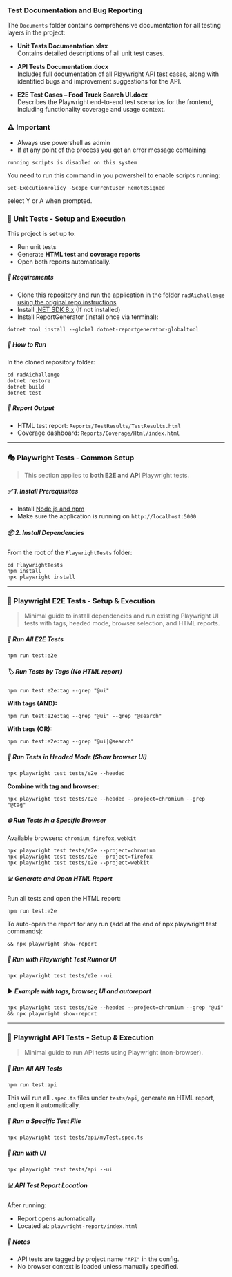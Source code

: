 ### Test Documentation and Bug Reporting

The `Documents` folder contains comprehensive documentation for all testing layers in the project:

- **Unit Tests Documentation.xlsx**  
  Contains detailed descriptions of all unit test cases.

- **API Tests Documentation.docx**  
  Includes full documentation of all Playwright API test cases, along with identified bugs and improvement suggestions for the API.

- **E2E Test Cases – Food Truck Search UI.docx**  
  Describes the Playwright end-to-end test scenarios for the frontend, including functionality coverage and usage context.


### ⚠️ Important
- Always use powershell as admin
- If at any point of the process you get an error message containing
```
running scripts is disabled on this system
```
You need to run this command in you powershell to enable scripts running:
```
Set-ExecutionPolicy -Scope CurrentUser RemoteSigned
```
select Y or A when prompted.
### 🧪 Unit Tests - Setup and Execution

This project is set up to:

- Run unit tests
- Generate **HTML test** and **coverage reports**
- Open both reports automatically.

##### 🔧 Requirements
- Clone this repository and run the application in the folder `radAichallenge` [using the original repo instructions](https://github.com/radaisystems/food-trucks-challenge)
- Install [.NET SDK 8.x](https://dotnet.microsoft.com/en-us/download/dotnet/8.0) (If not installed)
- Install ReportGenerator (install once via terminal):

```
dotnet tool install --global dotnet-reportgenerator-globaltool
```

##### 🚀 How to Run
In the cloned repository folder:

```
cd radAichallenge
dotnet restore
dotnet build
dotnet test
```

##### 📂 Report Output

- HTML test report: `Reports/TestResults/TestResults.html`
- Coverage dashboard: `Reports/Coverage/Html/index.html`

---

### 🎭 Playwright Tests - Common Setup

> This section applies to **both E2E and API** Playwright tests.

##### ✅ 1. Install Prerequisites

- Install [Node.js and npm](https://nodejs.org)
- Make sure the application is running on `http://localhost:5000`

##### 📦 2. Install Dependencies

From the root of the `PlaywrightTests` folder:

```
cd PlaywrightTests
npm install
npx playwright install
```

---

### 🧪 Playwright E2E Tests -  Setup & Execution

> Minimal guide to install dependencies and run existing Playwright UI tests with tags, headed mode, browser selection, and HTML reports.

##### 🏃 Run All E2E Tests

```
npm run test:e2e
```

##### 🏷️ Run Tests by Tags (No HTML report)

```
npm run test:e2e:tag --grep "@ui"
```

**With tags (AND):**
```
npm run test:e2e:tag --grep "@ui" --grep "@search"
```

**With tags (OR):**
```
npm run test:e2e:tag --grep "@ui|@search"
```

##### 🧭 Run Tests in Headed Mode (Show browser UI)

```
npx playwright test tests/e2e --headed
```

**Combine with tag and browser:**
```
npx playwright test tests/e2e --headed --project=chromium --grep "@tag"
```

##### 🌐 Run Tests in a Specific Browser

Available browsers: `chromium`, `firefox`, `webkit`

```
npx playwright test tests/e2e --project=chromium
npx playwright test tests/e2e --project=firefox
npx playwright test tests/e2e --project=webkit
```

##### 📊 Generate and Open HTML Report

Run all tests and open the HTML report:

```
npm run test:e2e
```

To auto-open the report for any run (add at the end of npx playwright test commands):
```
&& npx playwright show-report
```

##### 🧪 Run with Playwright Test Runner UI

```
npx playwright test tests/e2e --ui
```

##### ▶️ Example with tags, browser, UI and autoreport

```
npx playwright test tests/e2e --headed --project=chromium --grep "@ui" && npx playwright show-report
```

---

### 🔌 Playwright API Tests - Setup & Execution

> Minimal guide to run API tests using Playwright (non-browser).

##### 🚀 Run All API Tests

```
npm run test:api
```

This will run all `.spec.ts` files under `tests/api`, generate an HTML report, and open it automatically.

##### 🧪 Run a Specific Test File

```
npx playwright test tests/api/myTest.spec.ts
```

##### 🧪 Run with UI

```
npx playwright test tests/api --ui
```

##### 📊 API Test Report Location

After running:

- Report opens automatically
- Located at: `playwright-report/index.html`

##### 🧠 Notes

- API tests are tagged by project name `"API"` in the config.
- No browser context is loaded unless manually specified.
